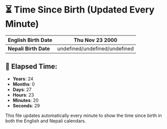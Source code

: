 # ⏳ Time Since Birth (Updated Every Minute)

| **English Birth Date** | Thu Nov 23 2000 |
|------------------------|-------------------------------------|
| **Nepali Birth Date**  | undefined/undefined/undefined                  |

## 📅 Elapsed Time:

- **Years**: 24
- **Months**: 0
- **Days**: 27
- **Hours**: 23
- **Minutes**: 20
- **Seconds**: 29

This file updates automatically every minute to show the time since birth in both the English and Nepali calendars.